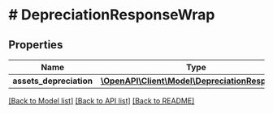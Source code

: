# # DepreciationResponseWrap

## Properties

Name | Type | Description | Notes
------------ | ------------- | ------------- | -------------
**assets_depreciation** | [**\OpenAPI\Client\Model\DepreciationResponse[]**](DepreciationResponse.md) |  | [optional]

[[Back to Model list]](../../README.md#models) [[Back to API list]](../../README.md#endpoints) [[Back to README]](../../README.md)
